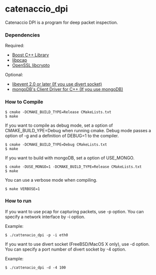 # catenaccio_dpi

Catenaccio DPI is a program for deep packet inspection.

### Dependencies

Required:

* [Boost C++ Library](http://www.boost.org/ "Boost")
* [libpcap](http://www.tcpdump.org/ "tcpdump/libpcap")
* [OpenSSL libcrypto](http://www.openssl.org/ "OpenSSL")

Optional:
* [libevent 2.0 or later (If you use divert socket)](http://libevent.org/ "libevent")
* [mongoDB's Client Driver for C++ (If you use mongoDB)](http://www.mongodb.org/ "mongoDB")

### How to Compile

    $ cmake -DCMAKE_BUILD_TYPE=Release CMakeLists.txt
    $ make

If you want to compile as debug mode, set a option of CMAKE_BUILD_YPE=Debug when running cmake. Debug mode passes a option of -g and a definition of DEBUG=1 to the compiler.

    $ cmake -DCMAKE_BUILD_TYPE=Debug CMakeLists.txt
    $ make

If you want to build with mongoDB, set a option of USE_MONGO.

    $ cmake -DUSE_MONGO=1 -DCMAKE_BUILD_TYPE=Release CMakeLists.txt
    $ make

You can use a verbose mode when compiling.

    $ make VERBOSE=1

### How to run

If you want to use pcap for capturing packets, use -p option.
You can specify a network interface by -i option.

Example:

    $ ./cattenacio_dpi -p -i eth0

If you want to use divert socket (FreeBSD/MacOS X only), use -d option.
You can specify a port number of divert socket by -4 option.

Example:

    $ ./cattenacio_dpi -d -4 100